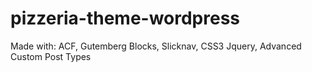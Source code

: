 # pizzeria-theme-wordpress
Made with: ACF, Gutemberg Blocks, Slicknav, CSS3 Jquery, Advanced Custom Post Types
